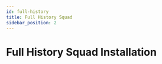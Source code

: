 ```yaml
---
id: full-history
title: Full History Squad
sidebar_position: 2
---
```


# Full History Squad Installation
